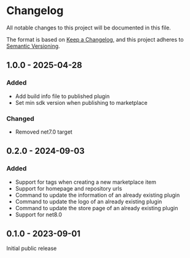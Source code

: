 # Changelog

All notable changes to this project will be documented in this file.

The format is based on [Keep a Changelog](https://keepachangelog.com/en/1.0.0/),
and this project adheres to [Semantic Versioning](https://semver.org/spec/v2.0.0.html).

## 1.0.0 - 2025-04-28

### Added

- Add build info file to published plugin
- Set min sdk version when publishing to marketplace

### Changed

- Removed net7.0 target

## 0.2.0 - 2024-09-03

### Added

- Support for tags when creating a new marketplace item
- Support for homepage and repository urls
- Command to update the information of an already existing plugin
- Command to update the logo of an already existing plugin
- Command to update the store page of an already existing plugin
- Support for net8.0

## 0.1.0 - 2023-09-01

Initial public release
